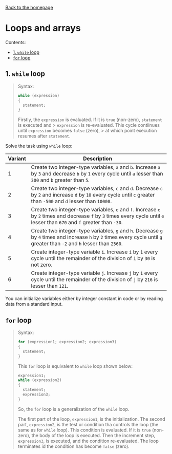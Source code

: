 [Back to the homepage](../README.md)

# Loops and arrays

Contents:
- [1. `while` loop](#1-while-loop)
- [`for` loop](#for-loop)

## 1. `while` loop

> Syntax:
>
> ```c
> while (expression)
> {
>   statement;
> }
> ```
>
> Firstly, the `expression` is evaluated. If it is `true` (non-zero), `statement` is executed and > `expression` is re-evaluated. This cycle contiinues until `expression` becomes `false` (zero), > at which point execution resumes after `statement`.

Solve the task using `while` loop:

| Variant | Description                                                                                                                                                                 |
| ------- | --------------------------------------------------------------------------------------------------------------------------------------------------------------------------- |
| 1       | Create two integer-type variables, `a` and `b`. Increase `a` by `3` and decrease `b` by `1` every cycle until `a` lesser than `300` and `b` greater than `5`.               |
| 2       | Create two integer-type variables, `c` and `d`. Decrease `c` by `2` and increase `d` by `10` every cycle until `c` greater than `-500` and `d` lesser than `10000`.         |
| 3       | Create two integer-type variables, `e` and `f`. Increase `e` by `2` times and decrease `f` by `3` times every cycle until `e` lesser than `670` and `f` greater than `-30`. |
| 4       | Create two integer-type variables, `g` and `h`. Decrease `g` by `4` times and increase `h` by `2` times every cycle until `g` greater than `-2` and `h` lesser than `2560`. |
| 5       | Create integer-type variable `i`. Increase `i` by `1` every cycle until the remainder of the division of `i` by `30` is not zero.                                           |
| 6       | Create integer-type variable `j`. Increase `j` by `1` every cycle until the remainder of the division of `j` by `216` is lesser than `121`.                                 |

You can initialize variables either by integer constant in code or by reading data from a standard input.

## `for` loop

> Syntax:
>
> ```c
> for (expression1; expression2; expression3)
> {
>   statement;
> }
> ```
>
> This `for` loop is equivalent to `while` loop shown below:
>
> ```c
> expression1;
> while (expression2)
> {
>   statement;
>   expression3;
> }
> ```
>
> So, the `for` loop is a generalization of the `while` loop.
>
> The first part of the loop, `expression1`, is the initialization. The second part, `expression2`, is the test or condition tha controls the loop (the same as for `while` loop). This condition is evaluated. If it is `true` (non-zero), the body  of the loop is executed. Then the increment step, `expression3`, is executed, and the condition re-evaluated. The loop terminates id the condition has become `false` (zero).